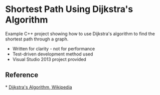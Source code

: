 Shortest Path Using Dijkstra's Algorithm
========================================

Example C++ project showing how to use Dijkstra's algorithm to find the shortest path through a graph.

* Written for clarity - not for performance
* Test-driven development method used
* Visual Studio 2013 project provided

<h2>Reference</h2>
* <a href="https://en.wikipedia.org/wiki/Dijkstra%27s_algorithm">Dijkstra's Algorithm, Wikipedia</a>